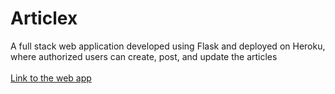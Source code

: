 # Articlex
A full stack web application developed using Flask and deployed on Heroku, where authorized users can create, post, and update the articles </br> </br>
[Link to the web app](https://articlex.herokuapp.com/)
